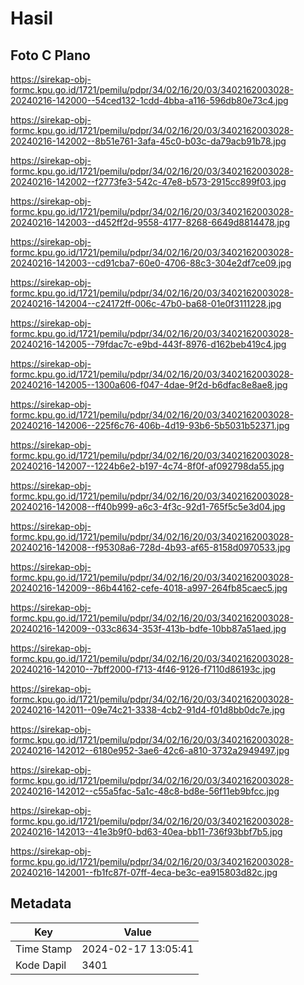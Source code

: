 # Hasil

## Foto C Plano

https://sirekap-obj-formc.kpu.go.id/1721/pemilu/pdpr/34/02/16/20/03/3402162003028-20240216-142000--54ced132-1cdd-4bba-a116-596db80e73c4.jpg

https://sirekap-obj-formc.kpu.go.id/1721/pemilu/pdpr/34/02/16/20/03/3402162003028-20240216-142002--8b51e761-3afa-45c0-b03c-da79acb91b78.jpg

https://sirekap-obj-formc.kpu.go.id/1721/pemilu/pdpr/34/02/16/20/03/3402162003028-20240216-142002--f2773fe3-542c-47e8-b573-2915cc899f03.jpg

https://sirekap-obj-formc.kpu.go.id/1721/pemilu/pdpr/34/02/16/20/03/3402162003028-20240216-142003--d452ff2d-9558-4177-8268-6649d8814478.jpg

https://sirekap-obj-formc.kpu.go.id/1721/pemilu/pdpr/34/02/16/20/03/3402162003028-20240216-142003--cd91cba7-60e0-4706-88c3-304e2df7ce09.jpg

https://sirekap-obj-formc.kpu.go.id/1721/pemilu/pdpr/34/02/16/20/03/3402162003028-20240216-142004--c24172ff-006c-47b0-ba68-01e0f3111228.jpg

https://sirekap-obj-formc.kpu.go.id/1721/pemilu/pdpr/34/02/16/20/03/3402162003028-20240216-142005--79fdac7c-e9bd-443f-8976-d162beb419c4.jpg

https://sirekap-obj-formc.kpu.go.id/1721/pemilu/pdpr/34/02/16/20/03/3402162003028-20240216-142005--1300a606-f047-4dae-9f2d-b6dfac8e8ae8.jpg

https://sirekap-obj-formc.kpu.go.id/1721/pemilu/pdpr/34/02/16/20/03/3402162003028-20240216-142006--225f6c76-406b-4d19-93b6-5b5031b52371.jpg

https://sirekap-obj-formc.kpu.go.id/1721/pemilu/pdpr/34/02/16/20/03/3402162003028-20240216-142007--1224b6e2-b197-4c74-8f0f-af092798da55.jpg

https://sirekap-obj-formc.kpu.go.id/1721/pemilu/pdpr/34/02/16/20/03/3402162003028-20240216-142008--ff40b999-a6c3-4f3c-92d1-765f5c5e3d04.jpg

https://sirekap-obj-formc.kpu.go.id/1721/pemilu/pdpr/34/02/16/20/03/3402162003028-20240216-142008--f95308a6-728d-4b93-af65-8158d0970533.jpg

https://sirekap-obj-formc.kpu.go.id/1721/pemilu/pdpr/34/02/16/20/03/3402162003028-20240216-142009--86b44162-cefe-4018-a997-264fb85caec5.jpg

https://sirekap-obj-formc.kpu.go.id/1721/pemilu/pdpr/34/02/16/20/03/3402162003028-20240216-142009--033c8634-353f-413b-bdfe-10bb87a51aed.jpg

https://sirekap-obj-formc.kpu.go.id/1721/pemilu/pdpr/34/02/16/20/03/3402162003028-20240216-142010--7bff2000-f713-4f46-9126-f7110d86193c.jpg

https://sirekap-obj-formc.kpu.go.id/1721/pemilu/pdpr/34/02/16/20/03/3402162003028-20240216-142011--09e74c21-3338-4cb2-91d4-f01d8bb0dc7e.jpg

https://sirekap-obj-formc.kpu.go.id/1721/pemilu/pdpr/34/02/16/20/03/3402162003028-20240216-142012--6180e952-3ae6-42c6-a810-3732a2949497.jpg

https://sirekap-obj-formc.kpu.go.id/1721/pemilu/pdpr/34/02/16/20/03/3402162003028-20240216-142012--c55a5fac-5a1c-48c8-bd8e-56f11eb9bfcc.jpg

https://sirekap-obj-formc.kpu.go.id/1721/pemilu/pdpr/34/02/16/20/03/3402162003028-20240216-142013--41e3b9f0-bd63-40ea-bb11-736f93bbf7b5.jpg

https://sirekap-obj-formc.kpu.go.id/1721/pemilu/pdpr/34/02/16/20/03/3402162003028-20240216-142001--fb1fc87f-07ff-4eca-be3c-ea915803d82c.jpg


## Metadata

| Key        | Value               |
| ---------- | ------------------- |
| Time Stamp | 2024-02-17 13:05:41 |
| Kode Dapil | 3401                |



